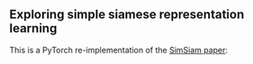## Exploring simple siamese representation learning

This is a PyTorch re-implementation of the [SimSiam paper](https://arxiv.org/abs/2011.10566):
